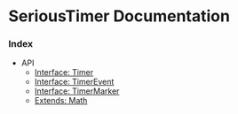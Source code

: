# SeriousTimer Documentation

### Index
* API
  * [Interface: Timer][api.timer]
  * [Interface: TimerEvent][api.timerevent]
  * [Interface: TimerMarker][api.timermarker]
  * [Extends: Math][api.math]

[api.timer]:       api/Timer.md
[api.timerevent]:  api/TimerEvent.md
[api.timermarker]: api/TimerMarker.md
[api.math]:        api/Math.md
